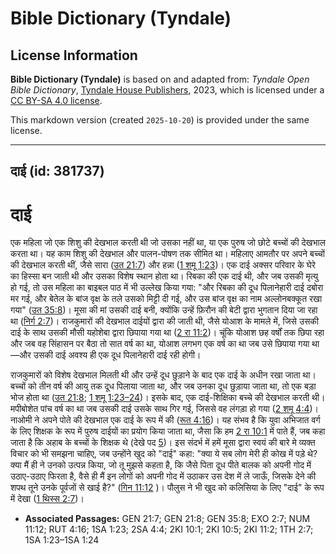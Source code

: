 # Bible Dictionary (Tyndale)

## License Information

**Bible Dictionary (Tyndale)** is based on and adapted from: _Tyndale Open Bible Dictionary_, [Tyndale House Publishers](https://tyndaleopenresources.com/), 2023, which is licensed under a [CC BY-SA 4.0 license](https://creativecommons.org/licenses/by-sa/4.0/legalcode.en).

This markdown version (created `2025-10-20`) is provided under the same license.



--------------------------------

## दाई (id: 381737)

दाई
===

एक महिला जो एक शिशु की देखभाल करती थी जो उसका नहीं था, या एक पुरुष जो छोटे बच्चों की देखभाल करता था। यह काम शिशु की देखभाल और पालन\-पोषण तक सीमित था। महिलाए आमतौर पर अपने बच्चों की देखभाल करती थीं, जैसे सारा ([उत 21:7](https://ref.ly/Gen21:7)) और हन्ना ([1 शमू 1:23](https://ref.ly/1Sam1:23))। एक दाई अक्सर परिवार के घेरे का हिस्सा बन जाती थी और उसका विशेष स्थान होता था। रिबका की एक दाई थी, और जब उसकी मृत्यु हो गई, तो उस महिला का बाइबल पाठ में भी उल्लेख किया गया: "और रिबका की दूध पिलानेहारी दाई दबोरा मर गई, और बेतेल के बांज वृक्ष के तले उसको मिट्टी दी गई, और उस बांज वृक्ष का नाम अल्लोनबक्कूत रखा गया" ([उत 35:8](https://ref.ly/Gen35:8))। मूसा की मां उसकी दाई बनी, क्योंकि उन्हें फ़िरौन की बेटी द्वारा भुगतान दिया जा रहा था ([निर्ग 2:7](https://ref.ly/Exod2:7))। राजकुमारों की देखभाल दाईयों द्वारा की जाती थी, जैसे योआश के मामले में, जिसे उसकी दाई के साथ उसकी मौसी यहोशेबा द्वारा छिपाया गया था ([2 रा 11:2](https://ref.ly/2Kgs11:2))। चूंकि योआश छह वर्षों तक छिपा रहा और जब वह सिंहासन पर बैठा तो सात वर्ष का था, योआश लगभग एक वर्ष का था जब उसे छिपाया गया था—और उसकी दाई अवश्य ही एक दूध पिलानेहारी दाई रही होगी।

राजकुमारों को विशेष देखभाल मिलती थी और उन्हें दूध छुड़ाने के बाद एक दाई के अधीन रखा जाता था। बच्चों को तीन वर्ष की आयु तक दूध पिलाया जाता था, और जब उनका दूध छुड़ाया जाता था, तो एक बड़ा भोज होता था ([उत 21:8](https://ref.ly/Gen21:8); [1 शमू 1:23–24](https://ref.ly/1Sam1:23-1Sam1:24))। इसके बाद, एक दाई\-शिक्षिका बच्चे की देखभाल करती थी। मपीबोशेत पांच वर्ष का था जब उसकी दाई उसके साथ गिर गई, जिससे वह लंगड़ा हो गया ([2 शमू 4:4](https://ref.ly/2Sam4:4))। नाओमी ने अपने पोते की देखभाल एक दाई के रूप में की ([रूत 4:16](https://ref.ly/Ruth4:16))। यह संभव है कि युवा अभिजात वर्ग के लिए शिक्षक के रूप में पुरुष दाईयों का प्रयोग किया जाता था, जैसा कि हम [2 रा 10:1](https://ref.ly/2Kgs10:1) में पाते हैं, जब कहा जाता है कि अहाब के बच्चों के शिक्षक थे (देखे पद [5](https://ref.ly/2Kgs10:5))। इस संदर्भ में हमें मूसा द्वारा स्वयं की बारे मे व्यक्त विचार को भी समझना चाहिए, जब उन्होंने खुद को "दाई" कहा: "क्या ये सब लोग मेरी ही कोख में पड़े थे? क्या मैं ही ने उनको उत्पन्न किया, जो तू मुझसे कहता है, कि जैसे पिता दूध पीते बालक को अपनी गोद में उठाए\-उठाए फिरता है, वैसे ही मैं इन लोगों को अपनी गोद में उठाकर उस देश में ले जाऊँ, जिसके देने की शपथ तूने उनके पूर्वजों से खाई है?" ([गिन 11:12](https://ref.ly/Num11:12) )। पौलुस ने भी खुद को कलिसिया के लिए "दाई" के रूप में देखा ([1 थिस्स 2:7](https://ref.ly/1Thess2:7))।

* **Associated Passages:** GEN 21:7; GEN 21:8; GEN 35:8; EXO 2:7; NUM 11:12; RUT 4:16; 1SA 1:23; 2SA 4:4; 2KI 10:1; 2KI 10:5; 2KI 11:2; 1TH 2:7; 1SA 1:23–1SA 1:24

